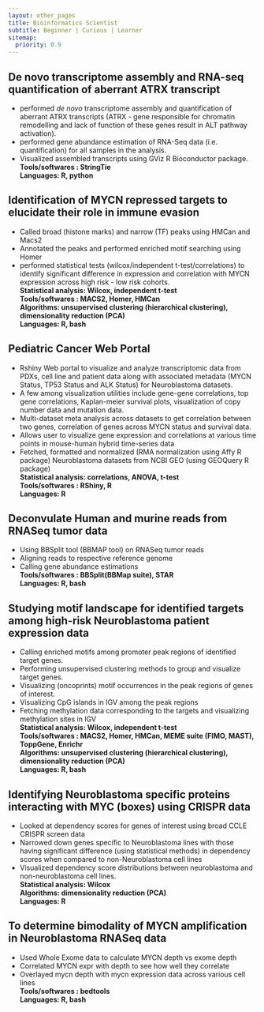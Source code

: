 ```yaml
---
layout: other_pages
title: Bioinformatics Scientist
subtitle: Beginner | Curious | Learner
sitemap:
  priority: 0.9
---
```



## De novo transcriptome assembly and RNA-seq quantification of aberrant ATRX transcript
- performed *de novo* transcriptome assembly and quantification of aberrant ATRX transcripts (ATRX - gene responsible for chromatin remodelling and lack of function of these genes result in ALT pathway activation).
- performed gene abundance estimation of RNA-Seq data (i.e. quantification) for all samples in the analysis.
- Visualized assembled transcripts using GViz R Bioconductor package.  
**Tools/softwares : StringTie**  
**Languages: R, python**


## Identification of MYCN repressed targets to elucidate their role in immune evasion
- Called broad (histone marks) and narrow (TF) peaks using HMCan and Macs2
- Annotated the peaks and performed enriched motif searching using Homer
- performed statistical tests (wilcox/independent t-test/correlations) to identify significant difference in expression and correlation with MYCN expression across high risk - low risk cohorts.  
**Statistical analysis: Wilcox, independent t-test**  
**Tools/softwares : MACS2, Homer, HMCan**  
**Algorithms: unsupervised clustering (hierarchical clustering), dimensionality reduction (PCA)**  
**Languages: R, bash**  


## Pediatric Cancer Web Portal
- Rshiny Web portal to visualize and analyze transcriptomic data from PDXs, cell line and patient data along with associated metadata (MYCN      Status, TP53 Status and ALK Status) for Neuroblastoma datasets.
- A few among visualization utilities include gene-gene correlations, top gene correlations, Kaplan-meier survival plots, visualization of copy number data and mutation data.
- Multi-dataset meta analysis across datasets to get correlation between two genes, correlation of genes across MYCN status and survival data.
- Allows user to visualize gene expression and correlations at various time points in mouse-human hybrid time-series data
- Fetched, formatted and normalized (RMA normalization using Affy R package) Neuroblastoma datasets from NCBI GEO (using GEOQuery R package)  
**Statistical analysis: correlations, ANOVA, t-test**  
**Tools/softwares : RShiny, R**  
**Languages: R**  


## Deconvulate Human and murine reads from RNASeq tumor data
- Using BBSplit tool (BBMAP tool) on RNASeq tumor reads
- Aligning reads to respective reference genome 
- Calling gene abundance estimations  
**Tools/softwares : BBSplit(BBMap suite), STAR**  
**Languages: R, bash**  


## Studying motif landscape for identified targets among high-risk Neuroblastoma patient expression data
- Calling enriched motifs among promoter peak regions of identified target genes.
- Performing unsupervised clustering methods to group and visualize target genes.
- Visualizing (oncoprints) motif occurrences in the peak regions of genes of interest.
- Visualizing CpG islands in IGV among the peak regions
- Fetching methylation data corresponding to the targets and visualizing methylation sites in IGV  
**Statistical analysis: Wilcox, independent t-test**  
**Tools/softwares : MACS2, Homer, HMCan, MEME suite (FIMO, MAST), ToppGene, Enrichr**  
**Algorithms: unsupervised clustering (hierarchical clustering), dimensionality reduction (PCA)**  
**Languages: R, bash**  


## Identifying Neuroblastoma specific proteins interacting with MYC (boxes) using CRISPR data 
- Looked at dependency scores for genes of interest using broad CCLE CRISPR screen data
- Narrowed down genes specific to Neuroblastoma lines with those having significant difference (using statistical methods) in dependency scores when compared to non-Neuroblastoma cell lines
- Visualized dependency score distributions between neuroblastoma and non-neuroblastoma cell lines.  
**Statistical analysis: Wilcox**  
**Algorithms: dimensionality reduction (PCA)**  
**Languages: R**  


## To determine bimodality of MYCN amplification in Neuroblastoma RNASeq data
- Used Whole Exome data to calculate MYCN depth vs exome depth
- Correlated MYCN expr with depth to see how well they correlate
- Overlayed mycn depth with mycn expression data across various cell lines  
**Tools/softwares : bedtools**  
**Languages: R, bash**  

